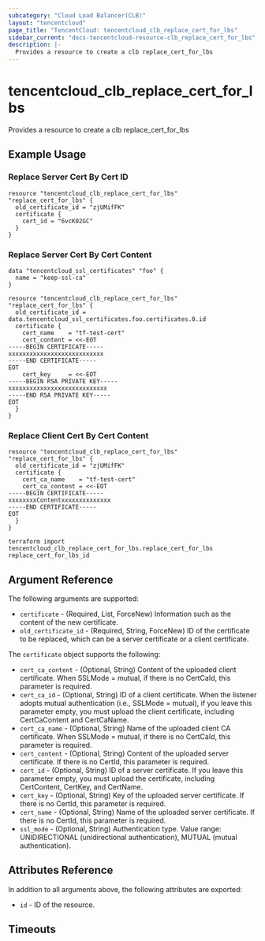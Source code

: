 ```yaml
---
subcategory: "Cloud Load Balancer(CLB)"
layout: "tencentcloud"
page_title: "TencentCloud: tencentcloud_clb_replace_cert_for_lbs"
sidebar_current: "docs-tencentcloud-resource-clb_replace_cert_for_lbs"
description: |-
  Provides a resource to create a clb replace_cert_for_lbs
---
```


# tencentcloud_clb_replace_cert_for_lbs

Provides a resource to create a clb replace_cert_for_lbs

## Example Usage

### Replace Server Cert By Cert ID

```hcl
resource "tencentcloud_clb_replace_cert_for_lbs" "replace_cert_for_lbs" {
  old_certificate_id = "zjUMifFK"
  certificate {
    cert_id = "6vcK02GC"
  }
}
```

### Replace Server Cert By Cert Content

```hcl
data "tencentcloud_ssl_certificates" "foo" {
  name = "keep-ssl-ca"
}

resource "tencentcloud_clb_replace_cert_for_lbs" "replace_cert_for_lbs" {
  old_certificate_id = data.tencentcloud_ssl_certificates.foo.certificates.0.id
  certificate {
    cert_name    = "tf-test-cert"
    cert_content = <<-EOT
-----BEGIN CERTIFICATE-----
xxxxxxxxxxxxxxxxxxxxxxxxxxx
-----END CERTIFICATE-----
EOT
    cert_key     = <<-EOT
-----BEGIN RSA PRIVATE KEY-----
xxxxxxxxxxxxxxxxxxxxxxxxxxxx
-----END RSA PRIVATE KEY-----
EOT
  }
}
```

### Replace Client Cert By Cert Content

```hcl
resource "tencentcloud_clb_replace_cert_for_lbs" "replace_cert_for_lbs" {
  old_certificate_id = "zjUMifFK"
  certificate {
    cert_ca_name    = "tf-test-cert"
    cert_ca_content = <<-EOT
-----BEGIN CERTIFICATE-----
xxxxxxxxContentxxxxxxxxxxxxxx
-----END CERTIFICATE-----
EOT
  }
}
```



```hcl
terraform import tencentcloud_clb_replace_cert_for_lbs.replace_cert_for_lbs replace_cert_for_lbs_id
```

## Argument Reference

The following arguments are supported:

* `certificate` - (Required, List, ForceNew) Information such as the content of the new certificate.
* `old_certificate_id` - (Required, String, ForceNew) ID of the certificate to be replaced, which can be a server certificate or a client certificate.

The `certificate` object supports the following:

* `cert_ca_content` - (Optional, String) Content of the uploaded client certificate. When SSLMode = mutual, if there is no CertCaId, this parameter is required.
* `cert_ca_id` - (Optional, String) ID of a client certificate. When the listener adopts mutual authentication (i.e., SSLMode = mutual), if you leave this parameter empty, you must upload the client certificate, including CertCaContent and CertCaName.
* `cert_ca_name` - (Optional, String) Name of the uploaded client CA certificate. When SSLMode = mutual, if there is no CertCaId, this parameter is required.
* `cert_content` - (Optional, String) Content of the uploaded server certificate. If there is no CertId, this parameter is required.
* `cert_id` - (Optional, String) ID of a server certificate. If you leave this parameter empty, you must upload the certificate, including CertContent, CertKey, and CertName.
* `cert_key` - (Optional, String) Key of the uploaded server certificate. If there is no CertId, this parameter is required.
* `cert_name` - (Optional, String) Name of the uploaded server certificate. If there is no CertId, this parameter is required.
* `ssl_mode` - (Optional, String) Authentication type. Value range: UNIDIRECTIONAL (unidirectional authentication), MUTUAL (mutual authentication).

## Attributes Reference

In addition to all arguments above, the following attributes are exported:

* `id` - ID of the resource.



## Timeouts

<no value>


